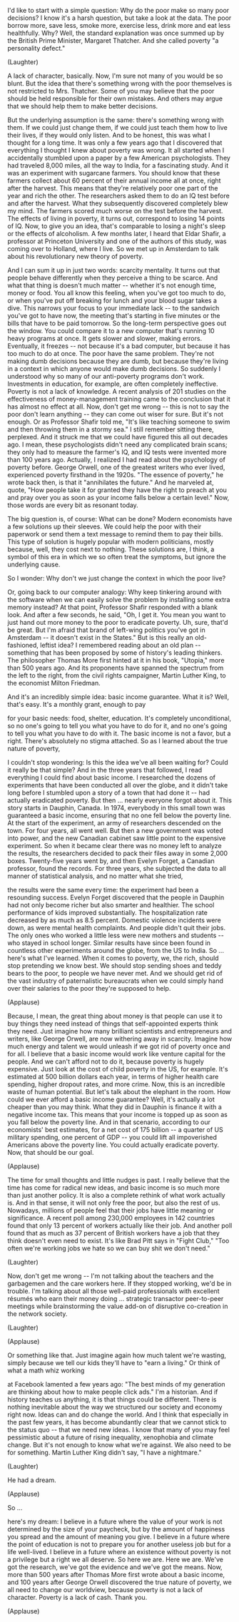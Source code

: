 

I&#39;d like to start with a simple question:
Why do the poor make
so many poor decisions?
I know it&#39;s a harsh question,
but take a look at the data.
The poor borrow more, save less,
smoke more, exercise less, drink more
and eat less healthfully.
Why?
Well, the standard explanation
was once summed up by the British
Prime Minister, Margaret Thatcher.
And she called poverty
&quot;a personality defect.&quot;

(Laughter)

A lack of character, basically.
Now, I&#39;m sure not many of you
would be so blunt.
But the idea that there&#39;s something
wrong with the poor themselves
is not restricted to Mrs. Thatcher.
Some of you may believe that the poor
should be held responsible
for their own mistakes.
And others may argue that we should
help them to make better decisions.

But the underlying assumption is the same:
there&#39;s something wrong with them.
If we could just change them,
if we could just teach them
how to live their lives,
if they would only listen.
And to be honest,
this was what I thought for a long time.
It was only a few years ago
that I discovered
that everything I thought I knew
about poverty was wrong.
It all started when I accidentally
stumbled upon a paper
by a few American psychologists.
They had traveled 8,000 miles,
all the way to India,
for a fascinating study.
And it was an experiment
with sugarcane farmers.
You should know that these farmers
collect about 60 percent
of their annual income all at once,
right after the harvest.
This means that they&#39;re relatively
poor one part of the year
and rich the other.
The researchers asked them to do
an IQ test before and after the harvest.
What they subsequently discovered
completely blew my mind.
The farmers scored much worse
on the test before the harvest.
The effects of living
in poverty, it turns out,
correspond to losing 14 points of IQ.
Now, to give you an idea,
that&#39;s comparable
to losing a night&#39;s sleep
or the effects of alcoholism.
A few months later,
I heard that Eldar Shafir,
a professor at Princeton University
and one of the authors of this study,
was coming over to Holland, where I live.
So we met up in Amsterdam
to talk about his revolutionary
new theory of poverty.

And I can sum it up in just two words:
scarcity mentality.
It turns out that people
behave differently
when they perceive a thing to be scarce.
And what that thing is
doesn&#39;t much matter --
whether it&#39;s not enough time,
money or food.
You all know this feeling,
when you&#39;ve got too much to do,
or when you&#39;ve put off breaking for lunch
and your blood sugar takes a dive.
This narrows your focus
to your immediate lack --
to the sandwich you&#39;ve got to have now,
the meeting that&#39;s starting
in five minutes
or the bills that have
to be paid tomorrow.
So the long-term perspective
goes out the window.
You could compare it to a new computer
that&#39;s running 10 heavy programs at once.
It gets slower and slower, making errors.
Eventually, it freezes --
not because it&#39;s a bad computer,
but because it has too much to do at once.
The poor have the same problem.
They&#39;re not making dumb decisions
because they are dumb,
but because they&#39;re living in a context
in which anyone would make dumb decisions.
So suddenly I understood
why so many of our anti-poverty
programs don&#39;t work.
Investments in education, for example,
are often completely ineffective.
Poverty is not a lack of knowledge.
A recent analysis of 201 studies
on the effectiveness
of money-management training
came to the conclusion
that it has almost no effect at all.
Now, don&#39;t get me wrong --
this is not to say the poor
don&#39;t learn anything --
they can come out wiser for sure.
But it&#39;s not enough.
Or as Professor Shafir told me,
&quot;It&#39;s like teaching someone to swim
and then throwing them in a stormy sea.&quot;
I still remember sitting there,
perplexed.
And it struck me
that we could have figured
this all out decades ago.
I mean, these psychologists didn&#39;t need
any complicated brain scans;
they only had to measure the farmer&#39;s IQ,
and IQ tests were invented
more than 100 years ago.
Actually, I realized I had read about
the psychology of poverty before.
George Orwell, one of the greatest
writers who ever lived,
experienced poverty
firsthand in the 1920s.
&quot;The essence of poverty,&quot;
he wrote back then,
is that it &quot;annihilates the future.&quot;
And he marveled at, quote,
&quot;How people take it for granted
they have the right to preach at you
and pray over you
as soon as your income falls
below a certain level.&quot;
Now, those words are every bit
as resonant today.

The big question is, of course:
What can be done?
Modern economists have
a few solutions up their sleeves.
We could help the poor
with their paperwork
or send them a text message
to remind them to pay their bills.
This type of solution is hugely popular
with modern politicians,
mostly because,
well, they cost next to nothing.
These solutions are, I think,
a symbol of this era
in which we so often treat the symptoms,
but ignore the underlying cause.

So I wonder:
Why don&#39;t we just change the context
in which the poor live?

Or, going back to our computer analogy:
Why keep tinkering around
with the software
when we can easily solve the problem
by installing some extra memory instead?
At that point, Professor Shafir
responded with a blank look.
And after a few seconds, he said,
&quot;Oh, I get it.
You mean you want to just hand out
more money to the poor
to eradicate poverty.
Uh, sure, that&#39;d be great.
But I&#39;m afraid that brand
of left-wing politics
you&#39;ve got in Amsterdam --
it doesn&#39;t exist in the States.&quot;
But is this really
an old-fashioned, leftist idea?
I remembered reading about an old plan --
something that has been proposed
by some of history&#39;s leading thinkers.
The philosopher Thomas More
first hinted at it in his book, &quot;Utopia,&quot;
more than 500 years ago.
And its proponents have spanned
the spectrum from the left to the right,
from the civil rights campaigner,
Martin Luther King,
to the economist Milton Friedman.

And it&#39;s an incredibly simple idea:
basic income guarantee.
What it is?
Well, that&#39;s easy.
It&#39;s a monthly grant, enough to pay

for your basic needs:
food, shelter, education.
It&#39;s completely unconditional,
so no one&#39;s going to tell you
what you have to do for it,
and no one&#39;s going to tell you
what you have to do with it.
The basic income
is not a favor, but a right.
There&#39;s absolutely no stigma attached.
So as I learned about the true
nature of poverty,

I couldn&#39;t stop wondering:
Is this the idea
we&#39;ve all been waiting for?
Could it really be that simple?
And in the three years that followed,
I read everything I could find
about basic income.
I researched the dozens of experiments
that have been conducted
all over the globe,
and it didn&#39;t take long before I stumbled
upon a story of a town
that had done it --
had actually eradicated poverty.
But then ...
nearly everyone forgot about it.
This story starts in Dauphin, Canada.
In 1974, everybody in this small town
was guaranteed a basic income,
ensuring that no one fell
below the poverty line.
At the start of the experiment,
an army of researchers
descended on the town.
For four years, all went well.
But then a new government
was voted into power,
and the new Canadian cabinet saw
little point to the expensive experiment.
So when it became clear there was
no money left to analyze the results,
the researchers decided to pack
their files away in some 2,000 boxes.
Twenty-five years went by,
and then Evelyn Forget,
a Canadian professor,
found the records.
For three years, she subjected the data
to all manner of statistical analysis,
and no matter what she tried,

the results were the same every time:
the experiment had been
a resounding success.
Evelyn Forget discovered
that the people in Dauphin
had not only become richer
but also smarter and healthier.
The school performance of kids
improved substantially.
The hospitalization rate decreased
by as much as 8.5 percent.
Domestic violence incidents were down,
as were mental health complaints.
And people didn&#39;t quit their jobs.
The only ones who worked a little less
were new mothers and students --
who stayed in school longer.
Similar results have since been found
in countless other experiments
around the globe,
from the US to India.
So ...
here&#39;s what I&#39;ve learned.
When it comes to poverty,
we, the rich, should stop
pretending we know best.
We should stop sending shoes
and teddy bears to the poor,
to people we have never met.
And we should get rid of the vast
industry of paternalistic bureaucrats
when we could simply
hand over their salaries
to the poor they&#39;re supposed to help.

(Applause)

Because, I mean, the great
thing about money
is that people can use it
to buy things they need
instead of things that self-appointed
experts think they need.
Just imagine how many brilliant scientists
and entrepreneurs and writers,
like George Orwell,
are now withering away in scarcity.
Imagine how much energy
and talent we would unleash
if we got rid of poverty once and for all.
I believe that a basic income would work
like venture capital for the people.
And we can&#39;t afford not to do it,
because poverty is hugely expensive.
Just look at the cost of child poverty
in the US, for example.
It&#39;s estimated at 500 billion
dollars each year,
in terms of higher health care
spending, higher dropout rates,
and more crime.
Now, this is an incredible waste
of human potential.
But let&#39;s talk about
the elephant in the room.
How could we ever afford
a basic income guarantee?
Well, it&#39;s actually a lot cheaper
than you may think.
What they did in Dauphin is finance it
with a negative income tax.
This means that your income is topped up
as soon as you fall
below the poverty line.
And in that scenario,
according to our economists&#39;
best estimates,
for a net cost of 175 billion --
a quarter of US military spending,
one percent of GDP --
you could lift all impoverished Americans
above the poverty line.
You could actually eradicate poverty.
Now, that should be our goal.

(Applause)

The time for small thoughts
and little nudges is past.
I really believe that the time has come
for radical new ideas,
and basic income is so much more
than just another policy.
It is also a complete rethink
of what work actually is.
And in that sense,
it will not only free the poor,
but also the rest of us.
Nowadays, millions of people feel
that their jobs have little
meaning or significance.
A recent poll among 230,000 employees
in 142 countries
found that only 13 percent of workers
actually like their job.
And another poll found that as much
as 37 percent of British workers
have a job that they think
doesn&#39;t even need to exist.
It&#39;s like Brad Pitt says in &quot;Fight Club,&quot;
&quot;Too often we&#39;re working jobs we hate
so we can buy shit we don&#39;t need.&quot;

(Laughter)

Now, don&#39;t get me wrong --
I&#39;m not talking about the teachers
and the garbagemen
and the care workers here.
If they stopped working,
we&#39;d be in trouble.
I&#39;m talking about all those well-paid
professionals with excellent résumés
who earn their money doing ...
strategic transactor peer-to-peer meetings
while brainstorming the value
add-on of disruptive co-creation
in the network society.

(Laughter)


(Applause)

Or something like that.
Just imagine again how much
talent we&#39;re wasting,
simply because we tell our kids
they&#39;ll have to &quot;earn a living.&quot;
Or think of what a math whiz working

at Facebook lamented a few years ago:
&quot;The best minds of my generation
are thinking about how
to make people click ads.&quot;
I&#39;m a historian.
And if history teaches us anything,
it is that things could be different.
There is nothing inevitable
about the way we structured our society
and economy right now.
Ideas can and do change the world.
And I think that especially
in the past few years,
it has become abundantly clear
that we cannot stick to the status quo --
that we need new ideas.
I know that many of you
may feel pessimistic
about a future of rising inequality,
xenophobia
and climate change.
But it&#39;s not enough
to know what we&#39;re against.
We also need to be for something.
Martin Luther King didn&#39;t say,
&quot;I have a nightmare.&quot;

(Laughter)

He had a dream.

(Applause)

So ...

here&#39;s my dream:
I believe in a future
where the value of your work
is not determined
by the size of your paycheck,
but by the amount of happiness you spread
and the amount of meaning you give.
I believe in a future
where the point of education is not
to prepare you for another useless job
but for a life well-lived.
I believe in a future
where an existence
without poverty is not a privilege
but a right we all deserve.
So here we are.
Here we are.
We&#39;ve got the research,
we&#39;ve got the evidence
and we&#39;ve got the means.
Now, more than 500 years after Thomas More
first wrote about a basic income,
and 100 years after George Orwell
discovered the true nature of poverty,
we all need to change our worldview,
because poverty
is not a lack of character.
Poverty is a lack of cash.
Thank you.

(Applause)

